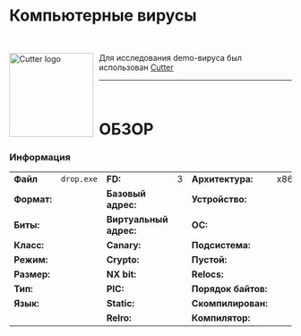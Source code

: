 # Компьютерные вирусы

<br>

<img width="150" height="150" align="right" style="float: left; margin: 0 10px 0 0;" alt="Cutter logo" src="https://raw.githubusercontent.com/rizinorg/cutter/dev/src/img/cutter.svg?sanitize=true"> Для исследования demo-вируса был использован [Cutter](https://cutter.re/)

---

<br>

# ОБЗОР
### Информация

| | | | | | |
---|---|---|---|---|---
|**Файл** | `drop.exe` | **FD:** | 3 | **Архитектура:** | x86 |
|**Формат:**| |**Базовый адрес:**| |**Устройство:**| |
|**Биты:**| |**Виртуальный адрес:**| |**ОС:**| |
|**Класс:**| |**Canary:**| |**Подсистема:**| |
|**Режим:**| |**Crypto:**| |**Пустой:**| |
|**Размер:**| |**NX bit:**| |**Relocs:**| |
|**Тип:**| |**PIC:**| |**Порядок байтов:**| |
|**Язык:**| |**Static:**| |**Скомпилирован:**| |
|| |**Relro:**| |**Компилятор:**| |
